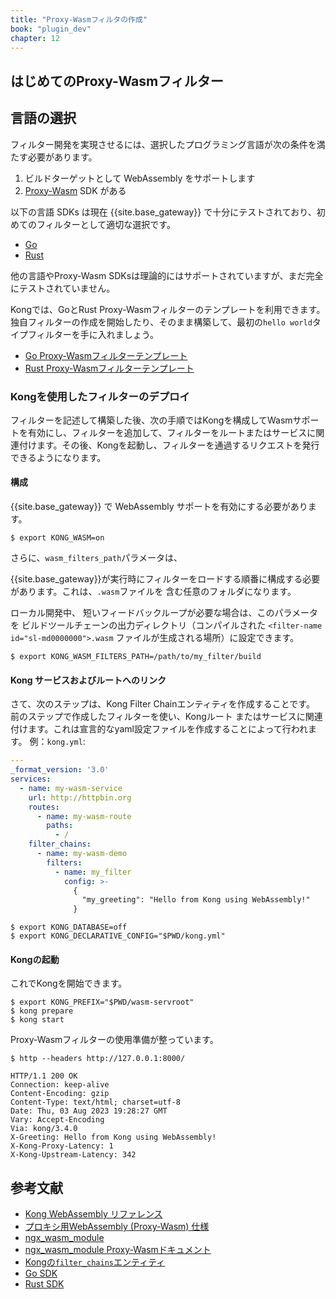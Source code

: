 ```yaml
---
title: "Proxy-Wasmフィルタの作成"
book: "plugin_dev"
chapter: 12
---
```

はじめてのProxy\-Wasmフィルター
----------------------

言語の選択
-----

フィルター開発を実現させるには、選択したプログラミング言語が次の条件を満たす必要があります。

1. ビルドターゲットとして WebAssembly をサポートします
2. [Proxy\-Wasm](https://github.com/proxy-wasm/spec) SDK がある

以下の言語 SDKs は現在 {{site.base_gateway}} で十分にテストされており、初めてのフィルターとして適切な選択です。

* [Go](https://github.com/tetratelabs/proxy-wasm-go-sdk/)
* [Rust](https://github.com/proxy-wasm/proxy-wasm-rust-sdk/)

他の言語やProxy\-Wasm SDKsは理論的にはサポートされていますが、まだ完全にテストされていません。

Kongでは、GoとRust Proxy\-Wasmフィルターのテンプレートを利用できます。独自フィルターの作成を開始したり、そのまま構築して、最初の`hello world`タイプフィルターを手に入れましょう。

* [Go Proxy\-Wasmフィルターテンプレート](https://github.com/Kong/proxy-wasm-go-filter-template/)
* [Rust Proxy\-Wasmフィルターテンプレート](https://github.com/Kong/proxy-wasm-rust-filter-template/)

### Kongを使用したフィルターのデプロイ

フィルターを記述して構築した後、次の手順ではKongを構成してWasmサポートを有効にし、フィルターを追加して、フィルターをルートまたはサービスに関連付けます。その後、Kongを起動し、フィルターを通過するリクエストを発行できるようになります。

#### 構成

{{site.base_gateway}} で WebAssembly サポートを有効にする必要があります。

```console
$ export KONG_WASM=on
```

さらに、`wasm_filters_path`パラメータは、

{{site.base_gateway}}が実行時にフィルターをロードする順番に構成する必要があります。これは、`.wasm`ファイルを
含む任意のフォルダになります。

ローカル開発中、
短いフィードバックループが必要な場合は、このパラメータを
ビルドツールチェーンの出力ディレクトリ（コンパイルされた
`<filter-name id="sl-md0000000">.wasm` ファイルが生成される場所）に設定できます。

```console
$ export KONG_WASM_FILTERS_PATH=/path/to/my_filter/build
```

#### Kong サービスおよびルートへのリンク

さて、次のステップは、Kong Filter Chainエンティティを作成することです。
前のステップで作成したフィルターを使い、Kongルート
またはサービスに関連付けます。これは宣言的なyaml設定ファイルを作成することによって行われます。
例：`kong.yml`:

```yaml
---
_format_version: '3.0'
services:
  - name: my-wasm-service
    url: http://httpbin.org
    routes:
      - name: my-wasm-route
        paths:
          - /
    filter_chains:
      - name: my-wasm-demo
        filters:
          - name: my_filter
            config: >-
              {
                "my_greeting": "Hello from Kong using WebAssembly!"
              }
```

```console
$ export KONG_DATABASE=off
$ export KONG_DECLARATIVE_CONFIG="$PWD/kong.yml"
```

#### Kongの起動

これでKongを開始できます。

```console
$ export KONG_PREFIX="$PWD/wasm-servroot"
$ kong prepare
$ kong start
```

Proxy\-Wasmフィルターの使用準備が整っています。

```console
$ http --headers http://127.0.0.1:8000/

HTTP/1.1 200 OK
Connection: keep-alive
Content-Encoding: gzip
Content-Type: text/html; charset=utf-8
Date: Thu, 03 Aug 2023 19:28:27 GMT
Vary: Accept-Encoding
Via: kong/3.4.0
X-Greeting: Hello from Kong using WebAssembly!
X-Kong-Proxy-Latency: 1
X-Kong-Upstream-Latency: 342
```

参考文献
----

* [Kong WebAssembly リファレンス](/gateway/latest/reference/wasm)
* [プロキシ用WebAssembly \(Proxy\-Wasm\) 仕様](https://github.com/proxy-wasm/spec)
* [ngx\_wasm\_module](https://github.com/Kong/ngx_wasm_module)
* [ngx\_wasm\_module Proxy\-Wasmドキュメント](https://github.com/Kong/ngx_wasm_module/blob/main/docs/PROXY_WASM.md)
* [Kongの`filter_chains`エンティティ](/gateway/latest/reference/wasm/#filter-chain)
* [Go SDK](https://github.com/tetratelabs/proxy-wasm-go-sdk/)
* [Rust SDK](https://github.com/proxy-wasm/proxy-wasm-rust-sdk/)

